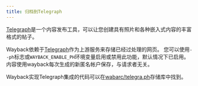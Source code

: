 ```yaml
---
title: 归档到Telegraph
---
```


[Telegraph](https://telegra.ph/)是一个内容发布工具，可以让您创建具有照片和各种嵌入式内容的丰富格式的帖子。

Wayback依赖于[Telegraph](https://telegra.ph/)作为上游服务来存储已经过处理的网页。
您可以使用`--ph`标志或`WAYBACK_ENABLE_PH`环境变量启用或禁用此功能，默认情况下已启用。
内容使用wayback每次生成的新匿名帐户保存，与请求者无关。

Wayback实现Telegraph集成的代码可以在[wabarc/telegra.ph](https://github.com/wabarc/telegra.ph)存储库中找到。
